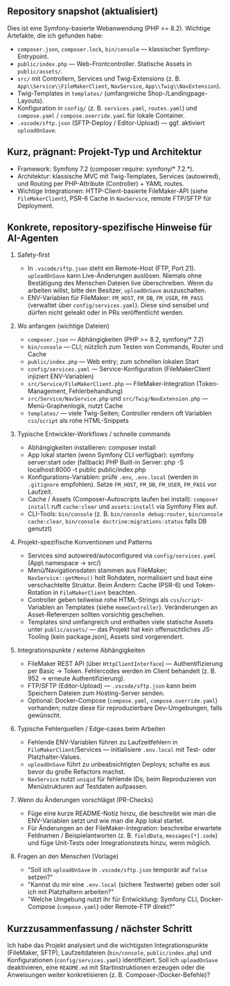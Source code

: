 Repository snapshot (aktualisiert)
--------------------------------
Dies ist eine Symfony-basierte Webanwendung (PHP >= 8.2). Wichtige Artefakte, die ich gefunden habe:

- `composer.json`, `composer.lock`, `bin/console` — klassischer Symfony-Entrypoint.
- `public/index.php` — Web-Frontcontroller. Statische Assets in `public/assets/`.
- `src/` mit Controllern, Services und Twig-Extensions (z. B. `App\\Service\\FileMakerClient`, `NavService`, `App\\Twig\\NavExtension`).
- Twig-Templates in `templates/` (umfangreiche Shop-/Landingpage-Layouts).
- Konfiguration in `config/` (z. B. `services.yaml`, `routes.yaml`) und `compose.yaml` / `compose.override.yaml` für lokale Container.
- `.vscode/sftp.json` (SFTP-Deploy / Editor-Upload) — ggf. aktiviert `uploadOnSave`.

Kurz, prägnant: Projekt-Typ und Architektur
-------------------------------------------
- Framework: Symfony 7.2 (composer require: symfony/* 7.2.*).
- Architektur: klassische MVC mit Twig-Templates, Services (autowired), und Routing per PHP-Attribute (Controller) + YAML routes.
- Wichtige Integrationen: HTTP-Client-basierte FileMaker-API (siehe `FileMakerClient`), PSR-6 Cache in `NavService`, remote FTP/SFTP für Deployment.

Konkrete, repository-spezifische Hinweise für AI-Agenten
-------------------------------------------------------
1) Safety-first
   - In `.vscode/sftp.json` steht ein Remote-Host (FTP, Port 21). `uploadOnSave` kann Live-Änderungen auslösen. Niemals ohne Bestätigung des Menschen Dateien live überschreiben. Wenn du arbeiten willst, bitte den Besitzer, `uploadOnSave` auszuschalten.
   - ENV-Variablen für FileMaker: `FM_HOST`, `FM_DB`, `FM_USER`, `FM_PASS` (verwaltet über `config/services.yaml`). Diese sind sensibel und dürfen nicht geleakt oder in PRs veröffentlicht werden.

2) Wo anfangen (wichtige Dateien)
   - `composer.json` — Abhängigkeiten (PHP >= 8.2, symfony/* 7.2)
   - `bin/console` — CLI; nützlich zum Testen von Commands, Router und Cache
   - `public/index.php` — Web entry; zum schnellen lokalen Start
   - `config/services.yaml` — Service-Konfiguration (FileMakerClient injiziert ENV-Variablen)
   - `src/Service/FileMakerClient.php` — FileMaker-Integration (Token-Management, Fehlerbehandlung)
   - `src/Service/NavService.php` und `src/Twig/NavExtension.php` — Menü-Graphenlogik, nutzt Cache
   - `templates/` — viele Twig-Seiten; Controller rendern oft Variablen `css`/`script` als rohe HTML-Snippets

3) Typische Entwickler-Workflows / schnelle commands
   - Abhängigkeiten installieren:
     composer install
   - App lokal starten (wenn Symfony CLI verfügbar):
     symfony server:start
     oder (fallback) PHP Built-in Server:
     php -S localhost:8000 -t public public/index.php
   - Konfigurations-Variablen: prüfe `.env`, `.env.local` (werden in `.gitignore` empfohlen). Setze `FM_HOST`, `FM_DB`, `FM_USER`, `FM_PASS` vor Laufzeit.
   - Cache / Assets (Composer-Autoscripts laufen bei install): `composer install` ruft `cache:clear` und `assets:install` via Symfony Flex auf.
   - CLI-Tools: `bin/console` (z. B. `bin/console debug:router`, `bin/console cache:clear`, `bin/console doctrine:migrations:status` falls DB genutzt)

4) Projekt-spezifische Konventionen und Patterns
   - Services sind autowired/autoconfigured via `config/services.yaml` (App\\ namespace -> src/)
   - Menü/Navigationsdaten stammen aus FileMaker; `NavService::getMenu()` holt Rohdaten, normalisiert und baut eine verschachtelte Struktur. Beim Ändern: Cache (PSR-6) und Token-Rotation in `FileMakerClient` beachten.
   - Controller geben teilweise rohe HTML-Strings als `css`/`script`-Variablen an Templates (siehe `HomeController`). Veränderungen an Asset-Referenzen sollten vorsichtig geschehen.
   - Templates sind umfangreich und enthalten viele statische Assets unter `public/assets/` — das Projekt hat kein offensichtliches JS-Tooling (kein package.json), Assets sind vorgerendert.

5) Integrationspunkte / externe Abhängigkeiten
   - FileMaker REST API (über `HttpClientInterface`) — Authentifizierung per Basic -> Token. Fehlercodes werden im Client behandelt (z. B. 952 -> erneute Authentifizierung).
   - FTP/SFTP (Editor-Upload) — `.vscode/sftp.json` kann beim Speichern Dateien zum Hosting-Server senden.
   - Optional: Docker-Compose (`compose.yaml`, `compose.override.yaml`) vorhanden; nutze diese für reproduzierbare Dev-Umgebungen, falls gewünscht.

6) Typische Fehlerquellen / Edge-cases beim Arbeiten
   - Fehlende ENV-Variablen führen zu Laufzeitfehlern in `FileMakerClient`/Services — initialisiere `.env.local` mit Test- oder Platzhalter-Values.
   - `uploadOnSave` führt zu unbeabsichtigten Deploys; schalte es aus bevor du große Refactors machst.
   - `NavService` nutzt `uniqid` für fehlende IDs; beim Reproduzieren von Menüstrukturen auf Testdaten aufpassen.

7) Wenn du Änderungen vorschlägst (PR-Checks)
   - Füge eine kurze README-Notiz hinzu, die beschreibt wie man die ENV-Variablen setzt und wie man die App lokal startet.
   - Für Änderungen an der FileMaker-Integration: beschreibe erwartete Feldnamen / Beispielantworten (z. B. `fieldData`, `messages[*].code`) und füge Unit-Tests oder Integrationstests hinzu, wenn möglich.

8) Fragen an den Menschen (Vorlage)
   - "Soll ich `uploadOnSave` in `.vscode/sftp.json` temporär auf `false` setzen?"
   - "Kannst du mir eine `.env.local` (sichere Testwerte) geben oder soll ich mit Platzhaltern arbeiten?"
   - "Welche Umgebung nutzt ihr für Entwicklung: Symfony CLI, Docker-Compose (`compose.yaml`) oder Remote-FTP direkt?"

Kurzzusammenfassung / nächster Schritt
-------------------------------------
Ich habe das Projekt analysiert und die wichtigsten Integrationspunkte (FileMaker, SFTP), Laufzeitdateien (`bin/console`, `public/index.php`) und Konfigurationen (`config/services.yaml`) identifiziert. Soll ich `uploadOnSave` deaktivieren, eine `README.md` mit Startinstruktionen erzeugen oder die Anweisungen weiter konkretisieren (z. B. Composer-/Docker-Befehle)?
